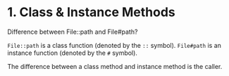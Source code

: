 # 1. Class & Instance Methods

Difference between File::path and File#path?

`File::path` is a class function (denoted by the `::` symbol).
`File#path` is an instance function (denoted by the `#` symbol).

The difference between a class method and instance method is the caller.